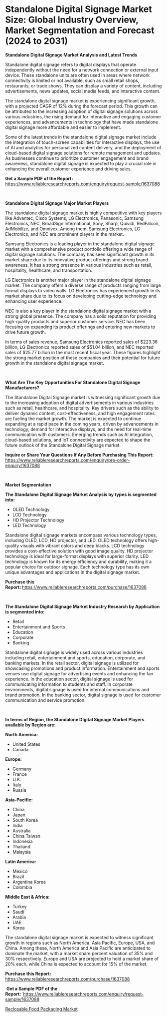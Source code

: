 <p><h1>Standalone Digital Signage Market Size: Global Industry Overview, Market Segmentation and Forecast (2024 to 2031)</h1></p><p><strong>Standalone Digital Signage Market Analysis and Latest Trends</strong></p>
<p><p>Standalone digital signage refers to digital displays that operate independently without the need for a network connection or external input device. These standalone units are often used in areas where network connectivity is limited or not available, such as small retail shops, restaurants, or trade shows. They can display a variety of content, including advertisements, news updates, social media feeds, and interactive content.</p><p>The standalone digital signage market is experiencing significant growth, with a projected CAGR of 12% during the forecast period. This growth can be attributed to the increasing adoption of digital signage solutions across various industries, the rising demand for interactive and engaging customer experiences, and advancements in technology that have made standalone digital signage more affordable and easier to implement.</p><p>Some of the latest trends in the standalone digital signage market include the integration of touch-screen capabilities for interactive displays, the use of AI and analytics for personalized content delivery, and the deployment of cloud-based digital signage solutions for remote management and updates. As businesses continue to prioritize customer engagement and brand awareness, standalone digital signage is expected to play a crucial role in enhancing the overall customer experience and driving sales.</p></p>
<p><strong>Get a Sample PDF of the Report:&nbsp;</strong> <a href="https://www.reliableresearchreports.com/enquiry/request-sample/1637088">https://www.reliableresearchreports.com/enquiry/request-sample/1637088</a></p>
<p>&nbsp;</p>
<p><strong>Standalone Digital Signage Major Market Players</strong></p>
<p><p>The standalone digital signage market is highly competitive with key players like Advantec, Cisco Systems, LG Electronics, Panasonic, Samsung Electronics, NEC, BroadSign International, Sony, Sharp, Quividi, RedFalcon, AdMobilize, and Omnivex. Among them, Samsung Electronics, LG Electronics, and NEC are prominent players in the market.</p><p>Samsung Electronics is a leading player in the standalone digital signage market with a comprehensive product portfolio offering a wide range of digital signage solutions. The company has seen significant growth in its market share due to its innovative product offerings and strong brand awareness. It has a strong presence in various industries such as retail, hospitality, healthcare, and transportation.</p><p>LG Electronics is another major player in the standalone digital signage market. The company offers a diverse range of products ranging from large format displays to video walls. LG Electronics has experienced growth in its market share due to its focus on developing cutting-edge technology and enhancing user experience.</p><p>NEC is also a key player in the standalone digital signage market with a strong global presence. The company has a solid reputation for providing high-quality products and superior customer service. NEC has been focusing on expanding its product offerings and entering new markets to drive future growth.</p><p>In terms of sales revenue, Samsung Electronics reported sales of $223.36 billion, LG Electronics reported sales of $51.04 billion, and NEC reported sales of $25.77 billion in the most recent fiscal year. These figures highlight the strong market position of these companies and their potential for future growth in the standalone digital signage market.</p></p>
<p>&nbsp;</p>
<p><strong>What Are The Key Opportunities For Standalone Digital Signage Manufacturers?</strong></p>
<p><p>The Standalone Digital Signage market is witnessing significant growth due to the increasing adoption of digital advertisements in various industries such as retail, healthcare, and hospitality. Key drivers such as the ability to deliver dynamic content, cost-effectiveness, and high engagement rates are fueling the market growth. The market is expected to continue expanding at a rapid pace in the coming years, driven by advancements in technology, demand for interactive displays, and the need for real-time communication with customers. Emerging trends such as AI integration, cloud-based solutions, and IoT connectivity are expected to shape the future outlook of the Standalone Digital Signage market.</p></p>
<p><strong>Inquire or Share Your Questions If Any Before Purchasing This Report:</strong> <a href="https://www.reliableresearchreports.com/enquiry/pre-order-enquiry/1637088">https://www.reliableresearchreports.com/enquiry/pre-order-enquiry/1637088</a></p>
<p>&nbsp;</p>
<p><strong>Market Segmentation</strong></p>
<p><strong>The Standalone Digital Signage Market Analysis by types is segmented into:</strong></p>
<p><ul><li>OLED Technology</li><li>LCD Technology</li><li>HD Projector Technology</li><li>LED Technology</li></ul></p>
<p><p>Standalone digital signage markets encompass various technology types, including OLED, LCD, HD projector, and LED. OLED technology offers high-quality visuals with vibrant colors and deep blacks. LCD technology provides a cost-effective solution with good image quality. HD projector technology is ideal for large-format displays with superior clarity. LED technology is known for its energy efficiency and durability, making it a popular choice for outdoor signage. Each technology type has its own unique advantages and applications in the digital signage market.</p></p>
<p><strong>Purchase this Report:&nbsp;</strong><a href="https://www.reliableresearchreports.com/purchase/1637088">https://www.reliableresearchreports.com/purchase/1637088</a></p>
<p>&nbsp;</p>
<p><strong>The Standalone Digital Signage Market Industry Research by Application is segmented into:</strong></p>
<p><ul><li>Retail</li><li>Entertainment and Sports</li><li>Education</li><li>Corporate</li><li>Banking</li></ul></p>
<p><p>Standalone digital signage is widely used across various industries including retail, entertainment and sports, education, corporate, and banking markets. In the retail sector, digital signage is utilized for showcasing promotions and product information. Entertainment and sports venues use digital signage for advertising events and enhancing the fan experience. In the education sector, digital signage is used for communicating information to students and staff. In corporate environments, digital signage is used for internal communications and brand promotion. In the banking sector, digital signage is used for customer communication and service promotion.</p></p>
<p>&nbsp;</p>
<p><strong>In terms of Region, the Standalone Digital Signage Market Players available by Region are:</strong></p>
<p>
    <p> <strong> North America: </strong>
        <ul>
            <li>United States</li>
            <li>Canada</li>
        </ul>
        </p> 
    <p> <strong> Europe: </strong>
        <ul>
            <li>Germany</li>
            <li>France</li>
            <li>U.K.</li>
            <li>Italy</li>
            <li>Russia</li>
        </ul>
        </p> 
    <p> <strong> Asia-Pacific: </strong>
        <ul>
            <li>China</li>
            <li>Japan</li>
            <li>South Korea</li>
            <li>India</li>
            <li>Australia</li>
            <li>China Taiwan</li>
            <li>Indonesia</li>
            <li>Thailand</li>
            <li>Malaysia</li>
        </ul>
        </p> 
    <p> <strong> Latin America: </strong>
        <ul>
            <li>Mexico</li>
            <li>Brazil</li>
            <li>Argentina Korea</li>
            <li>Colombia</li>
        </ul>
        </p> 
    <p> <strong> Middle East & Africa: </strong>
        <ul>
            <li>Turkey</li>
            <li>Saudi</li>
            <li>Arabia</li>
            <li>UAE</li>
            <li>Korea</li>
        </ul>
    </p>
    </p>
<p><p>The standalone digital signage market is expected to witness significant growth in regions such as North America, Asia Pacific, Europe, USA, and China. Among these, North America and Asia Pacific are anticipated to dominate the market, with a market share percent valuation of 35% and 30% respectively. Europe and USA are projected to hold a market share of 20% each, while China is expected to account for 15% of the market.</p></p>
<p><strong>Purchase this Report: </strong><a href="https://www.reliableresearchreports.com/purchase/1637088">https://www.reliableresearchreports.com/purchase/1637088</a></p>
<p>&nbsp;<strong>Get a Sample PDF of the Report:&nbsp;&nbsp;</strong><a href="https://www.reliableresearchreports.com/enquiry/request-sample/1637088">https://www.reliableresearchreports.com/enquiry/request-sample/1637088</a></p>
<p><strong></strong></p>
<p><p><a href="https://noble-drawer-34c.notion.site/Global-Reclosable-Food-Packaging-Market-Size-and-Market-Trends-Insights-and-Projections-from-2024-t-6da104e440f64a5b808d918da0474e0f">Reclosable Food Packaging Market</a></p></p>
